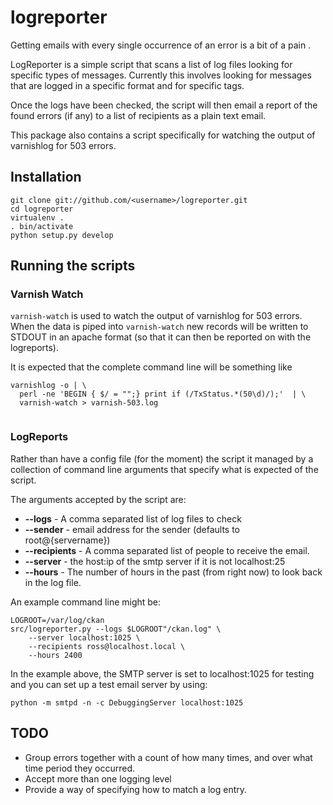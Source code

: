 # logreporter

Getting emails with every single occurrence of an error is a bit of a pain .

LogReporter is a simple script that scans a list of log files looking for specific types of messages.  Currently this involves looking for messages that are logged in a specific format and for specific tags.

Once the logs have been checked, the script will then email a report of the found errors (if any) to a list of recipients as a plain text email.

This package also contains a script specifically for watching the output of varnishlog for 503 errors.

## Installation

    git clone git://github.com/<username>/logreporter.git
    cd logreporter
    virtualenv .
    . bin/activate
    python setup.py develop


## Running the scripts

### Varnish Watch

`varnish-watch` is used to watch the output of varnishlog for 503 errors.  When the data is piped into `varnish-watch` new records will be written to STDOUT in an apache format (so that it can then be reported on with the logreports).

It is expected that the complete command line will be something like

```
varnishlog -o | \
  perl -ne 'BEGIN { $/ = "";} print if (/TxStatus.*(50\d)/);'  | \
  varnish-watch > varnish-503.log
    
```


### LogReports

Rather than have a config file (for the moment) the script it managed by a collection of command line arguments that specify what is expected of the script.

The arguments accepted by the script are:

  * __--logs__ - A comma separated list of log files to check
  * __--sender__ - email address for the sender (defaults to root@{servername})
  * __--recipients__ - A comma separated list of people to receive the email.
  * __--server__ - the host:ip of the smtp server if it is not localhost:25
  * __--hours__ - The number of hours in the past (from right now) to look back in the log file.

An example command line might be:

    LOGROOT=/var/log/ckan
    src/logreporter.py --logs $LOGROOT"/ckan.log" \
        --server localhost:1025 \
        --recipients ross@localhost.local \
        --hours 2400
    
In the example above, the SMTP server is set to localhost:1025 for testing and you can set up a test email server by using:

    python -m smtpd -n -c DebuggingServer localhost:1025


## TODO

  * Group errors together with a count of how many times, and over what time period they occurred.
  * Accept more than one logging level
  * Provide a way of specifying how to match a log entry.
